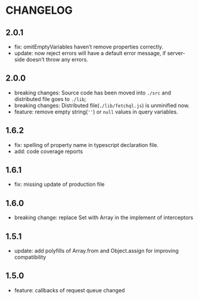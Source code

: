 # CHANGELOG

## 2.0.1

  - fix: omitEmptyVariables haven’t remove properties correctly.
  - update: now reject errors will have a default error message, if server-side doesn’t throw any errors.

## 2.0.0

  - breaking changes: Source code has been moved into `./src` and distributed file goes to `./lib`;
  - breaking changes: Distributed file(`./lib/fetchql.js`) is unminified now. 
  - feature: remove empty string(`''`) or `null` values in query variables. 

## 1.6.2

  - fix: spelling of property name in typescript declaration file.
  - add: code coverage reports

## 1.6.1

  - fix: missing update of production file

## 1.6.0

  - breaking change: replace Set with Array in the implement of interceptors

## 1.5.1

  - update: add polyfills of Array.from and Object.assign for improving compatibility

## 1.5.0

  - feature: callbacks of request queue changed
